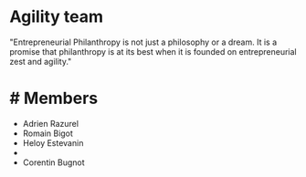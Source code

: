 # Agility team

"Entrepreneurial Philanthropy is not just a philosophy or a dream. It is a promise that philanthropy is at its best when it is founded on entrepreneurial zest and agility."

# # Members

 - Adrien Razurel
 - Romain Bigot
 - Heloy Estevanin
 - <ADD YOUR NAME>
 - Corentin Bugnot
